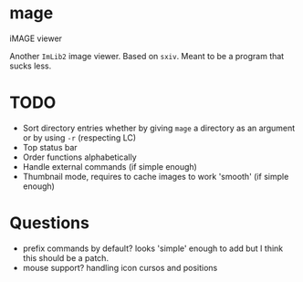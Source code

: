 # mage
iMAGE viewer


Another `ImLib2` image viewer. Based on `sxiv`. Meant to be a program that
sucks less.


# TODO
- Sort directory entries whether by giving `mage` a directory as an argument or
  by using `-r` (respecting LC)
- Top status bar
- Order functions alphabetically
- Handle external commands (if simple enough)
- Thumbnail mode, requires to cache images to work 'smooth' (if simple enough)


# Questions
- prefix commands by default? looks 'simple' enough to add but I think this
  should be a patch.
- mouse support? handling icon cursos and positions

